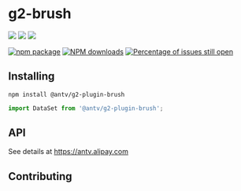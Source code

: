 # g2-brush

[![](https://img.shields.io/travis/antvis/g2-plugin-brush.svg)](https://travis-ci.org/antvis/g2-plugin-brush)
![](https://img.shields.io/badge/language-javascript-red.svg)
![](https://img.shields.io/badge/license-MIT-000000.svg)

[![npm package](https://img.shields.io/npm/v/@antv/g2-plugin-brush.svg)](https://www.npmjs.com/package/@antv/g2-plugin-brush)
[![NPM downloads](http://img.shields.io/npm/dm/@antv/g2-plugin-brush.svg)](https://npmjs.org/package/@antv/g2-plugin-brush)
[![Percentage of issues still open](http://isitmaintained.com/badge/open/antvis/g2-plugin-brush.svg)](http://isitmaintained.com/project/antvis/g2-plugin-brush "Percentage of issues still open")



## Installing

`npm install @antv/g2-plugin-brush`

```js
import DataSet from '@antv/g2-plugin-brush';

```

## API

See details at https://antv.alipay.com

## Contributing
